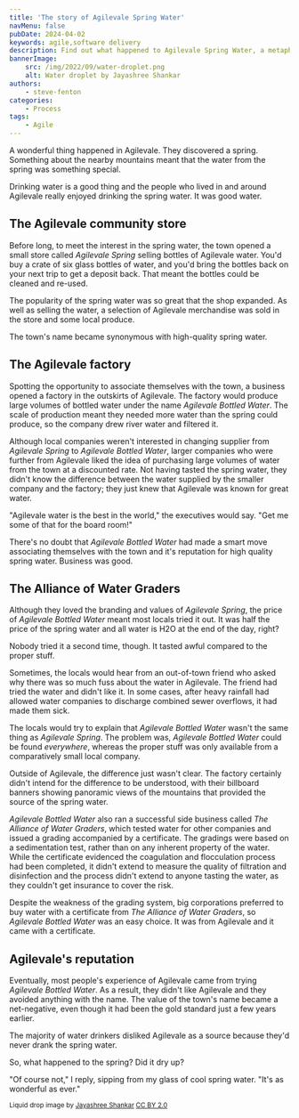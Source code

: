 ```yaml
---
title: 'The story of Agilevale Spring Water'
navMenu: false
pubDate: 2024-04-02
keywords: agile,software delivery
description: Find out what happened to Agilevale Spring Water, a metaphor for Agile Software Development.
bannerImage:
    src: /img/2022/09/water-droplet.png
    alt: Water droplet by Jayashree Shankar
authors:
    - steve-fenton
categories:
    - Process
tags:
    - Agile
---
```


A wonderful thing happened in Agilevale. They discovered a spring. Something about the nearby mountains meant that the water from the spring was something special.

Drinking water is a good thing and the people who lived in and around Agilevale really enjoyed drinking the spring water. It was good water.

## The Agilevale community store

Before long, to meet the interest in the spring water, the town opened a small store called *Agilevale Spring* selling bottles of Agilevale water. You'd buy a crate of six glass bottles of water, and you'd bring the bottles back on your next trip to get a deposit back. That meant the bottles could be cleaned and re-used.

The popularity of the spring water was so great that the shop expanded. As well as selling the water, a selection of Agilevale merchandise was sold in the store and some local produce.

The town's name became synonymous with high-quality spring water.

## The Agilevale factory

Spotting the opportunity to associate themselves with the town, a business opened a factory in the outskirts of Agilevale. The factory would produce large volumes of bottled water under the name *Agilevale Bottled Water*. The scale of production meant they needed more water than the spring could produce, so the company drew river water and filtered it.

Although local companies weren't interested in changing supplier from *Agilevale Spring* to *Agilevale Bottled Water*, larger companies who were further from Agilevale liked the idea of purchasing large volumes of water from the town at a discounted rate. Not having tasted the spring water, they didn't know the difference between the water supplied by the smaller company and the factory; they just knew that Agilevale was known for great water.

"Agilevale water is the best in the world," the executives would say. "Get me some of that for the board room!"

There's no doubt that *Agilevale Bottled Water* had made a smart move associating themselves with the town and it's reputation for high quality spring water. Business was good.

## The Alliance of Water Graders

Although they loved the branding and values of *Agilevale Spring*, the price of *Agilevale Bottled Water* meant most locals tried it out. It was half the price of the spring water and all water is H2O at the end of the day, right?

Nobody tried it a second time, though. It tasted awful compared to the proper stuff.

Sometimes, the locals would hear from an out-of-town friend who asked why there was so much fuss about the water in Agilevale. The friend had tried the water and didn't like it. In some cases, after heavy rainfall had allowed water companies to discharge combined sewer overflows, it had made them sick.

The locals would try to explain that *Agilevale Bottled Water* wasn't the same thing as *Agilevale Spring*. The problem was, *Agilevale Bottled Water* could be found *everywhere*, whereas the proper stuff was only available from a comparatively small local company.

Outside of Agilevale, the difference just wasn't clear. The factory certainly didn't intend for the difference to be understood, with their billboard banners showing panoramic views of the mountains that provided the source of the spring water.

*Agilevale Bottled Water* also ran a successful side business called *The Alliance of Water Graders*, which tested water for other companies and issued a grading accompanied by a certificate. The gradings were based on a sedimentation test, rather than on any inherent property of the water. While the certificate evidenced the coagulation and flocculation process had been completed, it didn't extend to measure the quality of filtration and disinfection and the process didn't extend to anyone tasting the water, as they couldn't get insurance to cover the risk.

Despite the weakness of the grading system, big corporations preferred to buy water with a certificate from *The Alliance of Water Graders*, so *Agilevale Bottled Water* was an easy choice. It was from Agilevale and it came with a certificate.

## Agilevale's reputation

Eventually, most people's experience of Agilevale came from trying *Agilevale Bottled Water*. As a result, they didn't like Agilevale and they avoided anything with the name. The value of the town's name became a net-negative, even though it had been the gold standard just a few years earlier.

The majority of water drinkers disliked Agilevale as a source because they'd never drank the spring water.

So, what happened to the spring? Did it dry up?

"Of course not," I reply, sipping from my glass of cool spring water. "It's as wonderful as ever."

<small>Liquid drop image by [Jayashree Shankar](https://www.flickr.com/photos/jayashree-shankar/) [CC BY 2.0](https://creativecommons.org/licenses/by/2.0/)</small>